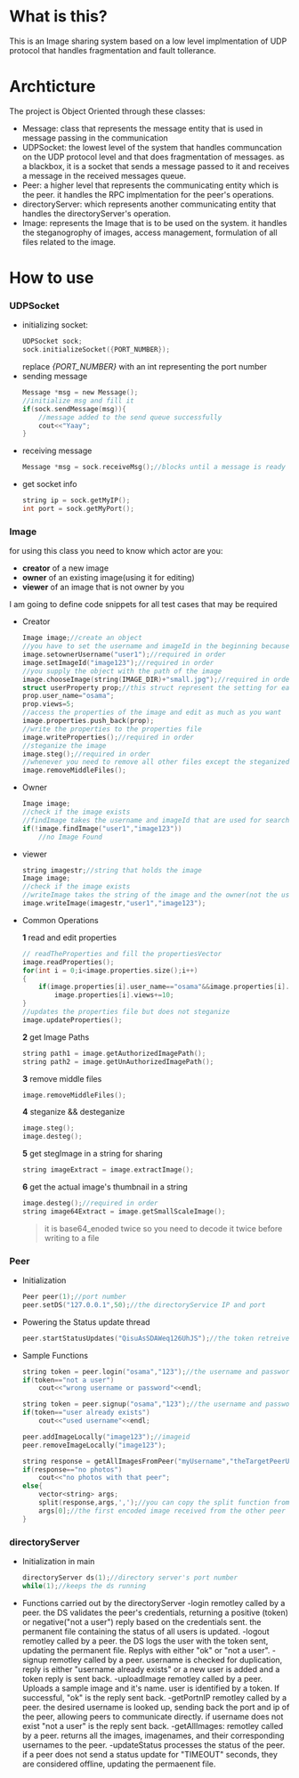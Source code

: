 # What is this?
This is an Image sharing system based on a low level implmentation of UDP protocol that handles fragmentation and fault tollerance.


# Archticture
The project is Object Oriented through these classes:
- Message: class that represents the message entity that is used in message passing in the communication
- UDPSocket: the lowest level of the system that handles communcation on the UDP protocol level and that does fragmentation of messages. as a blackbox, it is a socket that sends a message passed to it and receives a message in the received messages queue.
- Peer: a higher level that represents the communicating entity which is the peer. it handles the RPC implmentation for the peer's operations.
- directoryServer: which represents another communicating entity that handles the directoryServer's operation.
- Image: represents the Image that is to be used on the system. it handles the steganogrophy of images, access management, formulation of all files related to the image.

# How to use
### UDPSocket
- initializing socket:
    ```c
    UDPSocket sock;
    sock.initializeSocket({PORT_NUMBER});
    ```
    replace *{PORT_NUMBER}* with an int representing the port number
-   sending message
    ```c
    Message *msg = new Message();
    //initialize msg and fill it
    if(sock.sendMessage(msg)){
        //message added to the send queue successfully
        cout<<"Yaay";
    }
    ```
-   receiving message
    ```c
    Message *msg = sock.receiveMsg();//blocks until a message is ready to be received
    ```
-   get socket info
    ```c
    string ip = sock.getMyIP();
    int port = sock.getMyPort();
    ```
### Image
for using this class you need to know which actor are you: 
- **creator** of a new image
- **owner** of an existing image(using it for editing)
- **viewer** of an image that is not owner by you

I am going to define code snippets for all test cases that may be required
- Creator
    ```c
    Image image;//create an object
    //you have to set the username and imageId in the beginning because it is needed for naming schemes
    image.setownerUsername("user1");//required in order
    image.setImageId("image123");//required in order
    //you supply the object with the path of the image
    image.chooseImage(string(IMAGE_DIR)+"small.jpg");//required in order
    struct userProperty prop;//this struct represent the setting for each user for the image
    prop.user_name="osama";
    prop.views=5;
    //access the properties of the image and edit as much as you want
    image.properties.push_back(prop);
    //write the properties to the properties file
    image.writeProperties();//required in order
    //steganize the image
    image.steg();//required in order
    //whenever you need to remove all other files except the steganized image file, call removeMiddleFiles
    image.removeMiddleFiles();
    ```
- Owner
    ```c
    Image image;
    //check if the image exists
    //findImage takes the username and imageId that are used for searching in the ImageDir
    if(!image.findImage("user1","image123"))
        //no Image Found
    
    ```
- viewer
    ```c
    string imagestr;//string that holds the image
    Image image;
    //check if the image exists
    //writeImage takes the string of the image and the owner(not the user's) username and imageId that are used for searching in the ImageDir
    image.writeImage(imagestr,"user1","image123");
    ```
-  Common Operations

    **1** read and edit properties

    ```c
    // readTheProperties and fill the propertiesVector
    image.readProperties();
    for(int i = 0;i<image.properties.size();i++)
    {
        if(image.properties[i].user_name=="osama"&&image.properties[i].views>0)
            image.properties[i].views+=10;
    }
    //updates the properties file but does not steganize
    image.updateProperties(); 
    ```
    **2** get Image Paths
    ```c
    string path1 = image.getAuthorizedImagePath();
    string path2 = image.getUnAuthorizedImagePath();
    ```
    **3** remove middle files
    ```c
    image.removeMiddleFiles();
    ```
    **4** steganize && desteganize
    ```c
    image.steg();
    image.desteg();
    ```
    **5** get stegImage in a string for sharing
    ```c
    string imageExtract = image.extractImage();
    ```
    **6** get the actual image's thumbnail in a string
    ```c
    image.desteg();//required in order
    string image64Extract = image.getSmallScaleImage();
    ```
    > it is base64_enoded twice so you need to decode it twice before writing to a file

### Peer

- Initialization
    ```c
    Peer peer(1);//port number
    peer.setDS("127.0.0.1",50);//the directoryService IP and port
    ```
- Powering the Status update thread
    ```c
    peer.startStatusUpdates("QisuAsSDAWeq126UhJS");//the token retreived after authentication
    ```
- Sample Functions
    ```c
    string token = peer.login("osama","123");//the username and password
    if(token=="not a user")
        cout<<"wrong username or password"<<endl;
    
    string token = peer.signup("osama","123");//the username and password
    if(token=="user already exists")
        cout<<"used username"<<endl;
    
    peer.addImageLocally("image123");//imageid
    peer.removeImageLocally("image123");

    string response = getAllImagesFromPeer("myUsername","theTargetPeerUsername","127.0.0.1",23);//the ip and port of the other peer
    if(response=="no photos")
        cout<<"no photos with that peer";
    else{
        vector<string> args;
        split(response,args,',');//you can copy the split function from the Peer.cpp class
        args[0];//the first encoded image received from the other peer
    }
    ```
### directoryServer

- Initialization in main
    ```c
    directoryServer ds(1);//directory server's port number
    while(1);//keeps the ds running
    ```
- Functions carried out by the directoryServer
-login remotley called by a peer. the DS validates the peer's credentials, returning a positive (token) or negative("not a user") reply based on the credentials sent. the permanent file containing the status of all users is updated.
-logout
remotley called by a peer. the DS logs the user with the token sent, updating the permanent file. Replys with either "ok" or "not a user".
-signup
remotley called by a peer. username is checked for duplication, reply is either "username already exists" or a new user is added and a token reply is sent back.
-uploadImage
remotley called by a peer. Uploads a sample image and it's name. user is identified by a token. If successful, "ok" is the reply sent back.
 -getPortnIP 
 remotley called by a peer. the desired username is looked up, sending back the port and ip of the peer, allowing peers to communicate directly. if username does not exist "not a user" is the reply sent back.
-getAllImages: remotley called by a peer. returns all the images, imagenames, and their corresponding usernames to the peer.
-updateStatus
processes the status of the peer. if a peer does not send a status update for "TIMEOUT" seconds, they are considered offline, updating the permaenent file.

    

